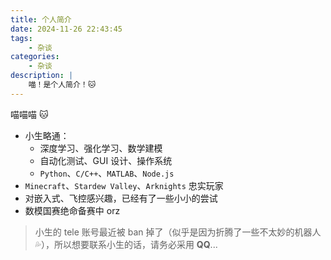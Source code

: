 ```yaml
---
title: 个人简介
date: 2024-11-26 22:43:45
tags:
    - 杂谈
categories:
    - 杂谈
description: |
    喵！是个人简介！🐱
---
```


喵喵喵 🐱

- 小生略通：
  - 深度学习、强化学习、数学建模
  - 自动化测试、GUI 设计、操作系统
  - `Python`、`C/C++`、`MATLAB`、`Node.js`
- `Minecraft`、`Stardew Valley`、`Arknights` 忠实玩家
- 对嵌入式、飞控感兴趣，已经有了一些小小的尝试
- 数模国赛绝命备赛中 orz

> 小生的 tele 账号最近被 ban 掉了（似乎是因为折腾了一些不太妙的机器人💦），所以想要联系小生的话，请务必采用 **QQ**...